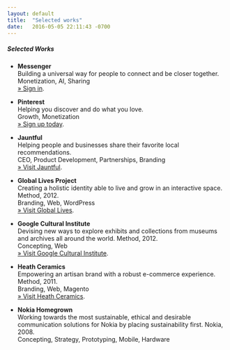```yaml
---
layout: default
title:  "Selected works"
date:   2016-05-05 22:11:43 -0700
---
```

##### Selected Works
*   **Messenger**  
     Building a universal way for people to connect and be closer together.  
    <span class="platform">Monetization, AI, Sharing</span>  
    [&raquo; Sign in](https://messenger.com/).
*   **Pinterest**  
    Helping you discover and do what you love.  
    <span class="platform">Growth, Monetization</span>  
    [&raquo; Sign up today](https://pinterest.com/).
    
*   **Jauntful**  
    Helping people and businesses share their favorite local recommendations.  
    <span class="platform">CEO, Product Development, Partnerships, Branding</span>  
    [&raquo; Visit Jauntful](https://jauntful.com/).

*   **Global Lives Project**  
    Creating a holistic identity able to live and grow in an interactive space. Method, 2012.  
    <span class="platform">Branding, Web, WordPress</span>  
    [&raquo; Visit Global Lives](http://globallives.org/).

*   **Google Cultural Institute**  
    Devising new ways to explore exhibits and collections from museums and archives all around the world. Method, 2012.  
    <span class="platform">Concepting, Web</span>  
    [&raquo; Visit Google Cultural Institute](https://www.google.com/culturalinstitute/u/0/home).

*   **Heath Ceramics**  
    Empowering an artisan brand with a robust e-commerce experience. Method, 2011.  
    <span class="platform">Branding, Web, Magento</span>  
    [&raquo; Visit Heath Ceramics](http://www.heathceramics.com/).

*   **Nokia Homegrown**  
    Working towards the most sustainable, ethical and desirable communication solutions for Nokia by placing sustainability first. Nokia, 2008.  
    <span class="platform">Concepting, Strategy, Prototyping, Mobile, Hardware</span>
